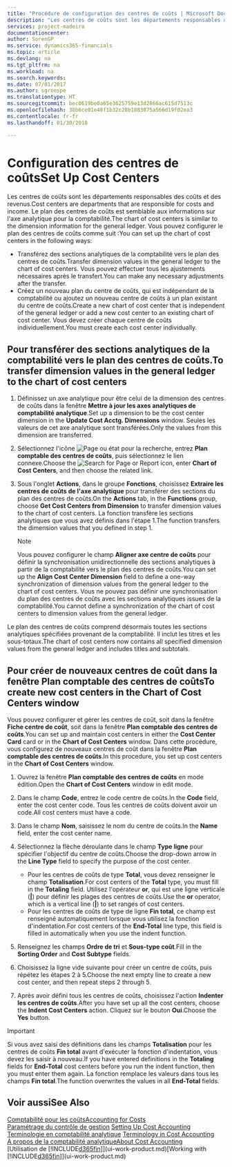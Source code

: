 ```yaml
---
title: "Procédure de configuration des centres de coûts | Microsoft Docs"
description: "Les centres de coûts sont les départements responsables des coûts et des revenus. Le plan des centres de coûts est semblable aux informations sur l'axe analytique pour la comptabilité."
services: project-madeira
documentationcenter: 
author: SorenGP
ms.service: dynamics365-financials
ms.topic: article
ms.devlang: na
ms.tgt_pltfrm: na
ms.workload: na
ms.search.keywords: 
ms.date: 07/01/2017
ms.author: sgroespe
ms.translationtype: HT
ms.sourcegitcommit: bec0619be0a65e3625759e13d2866ac615d7513c
ms.openlocfilehash: 38b6ce01e48f1b32c28b1883875a566d19f02ea3
ms.contentlocale: fr-fr
ms.lasthandoff: 01/30/2018

---
```

# <a name="set-up-cost-centers"></a><span data-ttu-id="42683-104">Configuration des centres de coûts</span><span class="sxs-lookup"><span data-stu-id="42683-104">Set Up Cost Centers</span></span>
<span data-ttu-id="42683-105">Les centres de coûts sont les départements responsables des coûts et des revenus.</span><span class="sxs-lookup"><span data-stu-id="42683-105">Cost centers are departments that are responsible for costs and income.</span></span> <span data-ttu-id="42683-106">Le plan des centres de coûts est semblable aux informations sur l'axe analytique pour la comptabilité.</span><span class="sxs-lookup"><span data-stu-id="42683-106">The chart of cost centers is similar to the dimension information for the general ledger.</span></span> <span data-ttu-id="42683-107">Vous pouvez configurer le plan des centres de coûts comme suit :</span><span class="sxs-lookup"><span data-stu-id="42683-107">You can set up the chart of cost centers in the following ways:</span></span>  

-   <span data-ttu-id="42683-108">Transférez des sections analytiques de la comptabilité vers le plan des centres de coûts.</span><span class="sxs-lookup"><span data-stu-id="42683-108">Transfer dimension values in the general ledger to the chart of cost centers.</span></span> <span data-ttu-id="42683-109">Vous pouvez effectuer tous les ajustements nécessaires après le transfert.</span><span class="sxs-lookup"><span data-stu-id="42683-109">You can make any necessary adjustments after the transfer.</span></span>  
-   <span data-ttu-id="42683-110">Créez un nouveau plan du centre de coûts, qui est indépendant de la comptabilité ou ajoutez un nouveau centre de coûts à un plan existant du centre de coûts.</span><span class="sxs-lookup"><span data-stu-id="42683-110">Create a new chart of cost center that is independent of the general ledger or add a new cost center to an existing chart of cost center.</span></span> <span data-ttu-id="42683-111">Vous devez créer chaque centre de coûts individuellement.</span><span class="sxs-lookup"><span data-stu-id="42683-111">You must create each cost center individually.</span></span>  

## <a name="to-transfer-dimension-values-in-the-general-ledger-to-the-chart-of-cost-centers"></a><span data-ttu-id="42683-112">Pour transférer des sections analytiques de la comptabilité vers le plan des centres de coûts.</span><span class="sxs-lookup"><span data-stu-id="42683-112">To transfer dimension values in the general ledger to the chart of cost centers</span></span>  
1.  <span data-ttu-id="42683-113">Définissez un axe analytique pour être celui de la dimension des centres de coûts dans la fenêtre **Mettre à jour les axes analytiques de comptabilité analytique**.</span><span class="sxs-lookup"><span data-stu-id="42683-113">Set up a dimension to be the cost center dimension in the **Update Cost Acctg. Dimensions** window.</span></span> <span data-ttu-id="42683-114">Seules les valeurs de cet axe analytique sont transférées.</span><span class="sxs-lookup"><span data-stu-id="42683-114">Only the values from this dimension are transferred.</span></span>  
2.  <span data-ttu-id="42683-115">Sélectionnez l'icône ![Page ou état pour la recherche](media/ui-search/search_small.png "icône Page ou état pour la recherche"), entrez **Plan comptable des centres de coûts**, puis sélectionnez le lien connexe.</span><span class="sxs-lookup"><span data-stu-id="42683-115">Choose the ![Search for Page or Report](media/ui-search/search_small.png "Search for Page or Report icon") icon, enter **Chart of Cost Centers**, and then choose the related link.</span></span>  
3.  <span data-ttu-id="42683-116">Sous l'onglet **Actions**, dans le groupe **Fonctions**, choisissez **Extraire les centres de coûts de l'axe analytique** pour transférer des sections du plan des centres de coûts.</span><span class="sxs-lookup"><span data-stu-id="42683-116">On the **Actions** tab, in the **Functions** group, choose **Get Cost Centers from Dimension** to transfer dimension values to the chart of cost centers.</span></span> <span data-ttu-id="42683-117">La fonction transfère les sections analytiques que vous avez définis dans l'étape 1.</span><span class="sxs-lookup"><span data-stu-id="42683-117">The function transfers the dimension values that you defined in step 1.</span></span>  

    > [!NOTE]  
    >  <span data-ttu-id="42683-118">Vous pouvez configurer le champ **Aligner axe centre de coûts** pour définir la synchronisation unidirectionnelle des sections analytiques à partir de la comptabilité vers le plan des centres de coûts.</span><span class="sxs-lookup"><span data-stu-id="42683-118">You can set up the **Align Cost Center Dimension**  field to define a one-way synchronization of dimension values from the general ledger to the chart of cost centers.</span></span> <span data-ttu-id="42683-119">Vous ne pouvez pas définir une synchronisation du plan des centres de coûts avec les sections analytiques issues de la comptabilité.</span><span class="sxs-lookup"><span data-stu-id="42683-119">You cannot define a synchronization of the chart of cost centers to dimension values from the general ledger.</span></span>  

<span data-ttu-id="42683-120">Le plan des centres de coûts comprend désormais toutes les sections analytiques spécifiées provenant de la comptabilité. Il inclut les titres et les sous-totaux.</span><span class="sxs-lookup"><span data-stu-id="42683-120">The chart of cost centers now contains all specified dimension values from the general ledger and includes titles and subtotals.</span></span>  

## <a name="to-create-new-cost-centers-in-the-chart-of-cost-centers-window"></a><span data-ttu-id="42683-121">Pour créer de nouveaux centres de coût dans la fenêtre Plan comptable des centres de coûts</span><span class="sxs-lookup"><span data-stu-id="42683-121">To create new cost centers in the Chart of Cost Centers window</span></span>  
<span data-ttu-id="42683-122">Vous pouvez configurer et gérer les centres de coût, soit dans la fenêtre **Fiche centre de coût**, soit dans la fenêtre **Plan comptable des centres de coûts**.</span><span class="sxs-lookup"><span data-stu-id="42683-122">You can set up and maintain cost centers in either the **Cost Center Card** card or in the **Chart of Cost Centers** window.</span></span> <span data-ttu-id="42683-123">Dans cette procédure, vous configurez de nouveaux centres de coût dans la fenêtre **Plan comptable des centres de coûts**.</span><span class="sxs-lookup"><span data-stu-id="42683-123">In this procedure, you set up cost centers in the **Chart of Cost Centers** window.</span></span>  

1. <span data-ttu-id="42683-124">Ouvrez la fenêtre **Plan comptable des centres de coûts** en mode édition.</span><span class="sxs-lookup"><span data-stu-id="42683-124">Open the **Chart of Cost Centers** window in edit mode.</span></span>  
2. <span data-ttu-id="42683-125">Dans le champ **Code**, entrez le code centre de coûts.</span><span class="sxs-lookup"><span data-stu-id="42683-125">In the **Code** field, enter the cost center code.</span></span> <span data-ttu-id="42683-126">Tous les centres de coûts doivent avoir un code.</span><span class="sxs-lookup"><span data-stu-id="42683-126">All cost centers must have a code.</span></span>  
3. <span data-ttu-id="42683-127">Dans le champ **Nom**, saisissez le nom du centre de coûts.</span><span class="sxs-lookup"><span data-stu-id="42683-127">In the **Name** field, enter the cost center name.</span></span>  
4. <span data-ttu-id="42683-128">Sélectionnez la flèche déroulante dans le champ **Type ligne** pour spécifier l'objectif du centre de coûts.</span><span class="sxs-lookup"><span data-stu-id="42683-128">Choose the drop-down arrow in the **Line Type** field to specify the purpose of the cost center.</span></span>  

    - <span data-ttu-id="42683-129">Pour les centres de coûts de type **Total**, vous devez renseigner le champ **Totalisation**.</span><span class="sxs-lookup"><span data-stu-id="42683-129">For cost centers of the **Total** type, you must fill in the **Totaling** field.</span></span> <span data-ttu-id="42683-130">Utilisez l'opérateur **or**, qui est une ligne verticale (**&#124;**) pour définir les plages des centres de coûts.</span><span class="sxs-lookup"><span data-stu-id="42683-130">Use the **or** operator, which is a vertical line (**&#124;**) to set ranges of cost centers.</span></span>  
    - <span data-ttu-id="42683-131">Pour les centres de coûts de type de ligne **Fin total**, ce champ est renseigné automatiquement lorsque vous utilisez la fonction d'indentation.</span><span class="sxs-lookup"><span data-stu-id="42683-131">For cost centers of the **End-Total** line type, this field is filled in automatically when you use the indent function.</span></span>  
5.  <span data-ttu-id="42683-132">Renseignez les champs **Ordre de tri** et **Sous-type coût**.</span><span class="sxs-lookup"><span data-stu-id="42683-132">Fill in the **Sorting Order** and **Cost Subtype** fields.</span></span>  
6.  <span data-ttu-id="42683-133">Choisissez la ligne vide suivante pour créer un centre de coûts, puis répétez les étapes 2 à 5.</span><span class="sxs-lookup"><span data-stu-id="42683-133">Choose the next empty line to create a new cost center, and then repeat steps 2 through 5.</span></span>  
7.  <span data-ttu-id="42683-134">Après avoir défini tous les centres de coûts, choisissez l'action **Indenter les centres de coûts**.</span><span class="sxs-lookup"><span data-stu-id="42683-134">After you have set up all the cost centers, choose the **Indent Cost Centers** action.</span></span> <span data-ttu-id="42683-135">Cliquez sur le bouton **Oui**.</span><span class="sxs-lookup"><span data-stu-id="42683-135">Choose the **Yes** button.</span></span>  

> [!IMPORTANT]  
>  <span data-ttu-id="42683-136">Si vous avez saisi des définitions dans les champs **Totalisation** pour les centres de coûts **Fin total** avant d'exécuter la fonction d'indentation, vous devez les saisir à nouveau.</span><span class="sxs-lookup"><span data-stu-id="42683-136">If you have entered definitions in the **Totaling** fields for **End-Total** cost centers before you run the indent function, then you must enter them again.</span></span> <span data-ttu-id="42683-137">La fonction remplace les valeurs dans tous les champs **Fin total**.</span><span class="sxs-lookup"><span data-stu-id="42683-137">The function overwrites the values in all **End-Total** fields.</span></span>  

## <a name="see-also"></a><span data-ttu-id="42683-138">Voir aussi</span><span class="sxs-lookup"><span data-stu-id="42683-138">See Also</span></span>  
[<span data-ttu-id="42683-139">Comptabilité pour les coûts</span><span class="sxs-lookup"><span data-stu-id="42683-139">Accounting for Costs</span></span>](finance-manage-cost-accounting.md)  
<span data-ttu-id="42683-140">[Paramétrage du contrôle de gestion](finance-set-up-cost-accounting.md) </span><span class="sxs-lookup"><span data-stu-id="42683-140">[Setting Up Cost Accounting](finance-set-up-cost-accounting.md) </span></span>  
<span data-ttu-id="42683-141">[Terminologie en comptabilité analytique](finance-terminology-in-cost-accounting.md) </span><span class="sxs-lookup"><span data-stu-id="42683-141">[Terminology in Cost Accounting](finance-terminology-in-cost-accounting.md) </span></span>  
[<span data-ttu-id="42683-142">À propos de la comptabilité analytique</span><span class="sxs-lookup"><span data-stu-id="42683-142">About Cost Accounting</span></span>](finance-about-cost-accounting.md)  
<span data-ttu-id="42683-143">[Utilisation de [!INCLUDE[d365fin](includes/d365fin_md.md)]](ui-work-product.md)</span><span class="sxs-lookup"><span data-stu-id="42683-143">[Working with [!INCLUDE[d365fin](includes/d365fin_md.md)]](ui-work-product.md)</span></span>

